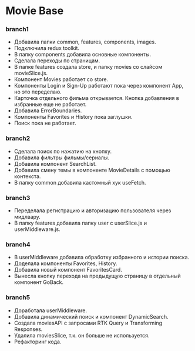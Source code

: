 # Movie Base

### branch1

- Добавила папки common, features, components, images.
- Подключила redux toolkit.
- В папку components добавила основные компоненты.
- Сделала переходы по страницам.
- В папке features создала store, и папку movies cо слайсом movieSlice.js.
- Компонент Movies работает со store.
- Компоненты Login и Sign-Up работают пока через компонент App, но это переделаю.
- Карточка отдельного фильма открывается. Кнопка добавления в избранные еще не работает.
- Добавила ErrorBoundaries.
- Компоненты Favorites и History пока заглушки.
- Поиск пока не работает.


### branch2

- Сделала поиск по нажатию на кнопку.
- Добавила фильтры фильмы/сериалы.
- Добавила компонент SearchList.
- Добавила смену темы в компоненте MovieDetails с помощью контекста.
- В папку common добавила кастомный хук useFetch.


### branch3

- Переделала регистрацию и авторизацию пользователя через мидлвару.
- В папку features добавила папку user с userSlice.js и userMiddleware.js.


### branch4

- В userMiddleware добавила обработку избранного и истории поиска.
- Доделала компоненты Favorites, History.
- Добавила новый компонент FavoritesCard.
- Вынесла кнопку перехода на предыдущую страницу в отдельный компонент GoBack.


### branch5

- Доработала userMiddleware.
- Добавила динамический поиск и компонент DynamicSearch.
- Создала moviesAPI с запросами RTK Query и Transforming Responses.
- Удалила moviesSlice, т.к. он больше не используется.
- Рефакторинг кода.
